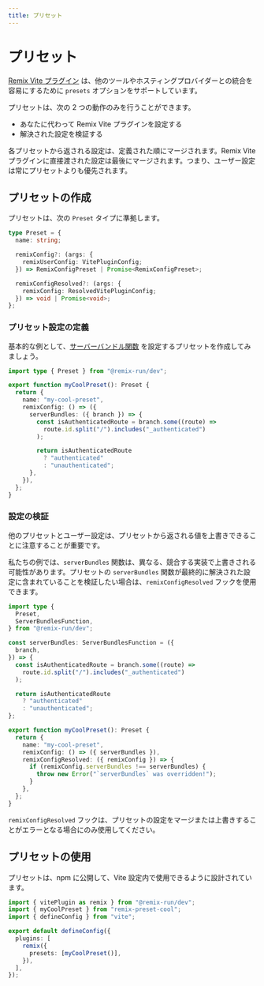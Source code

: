 ```yaml
---
title: プリセット
---
```


# プリセット

[Remix Vite プラグイン][remix-vite] は、他のツールやホスティングプロバイダーとの統合を容易にするために `presets` オプションをサポートしています。

プリセットは、次の 2 つの動作のみを行うことができます。

- あなたに代わって Remix Vite プラグインを設定する
- 解決された設定を検証する

各プリセットから返される設定は、定義された順にマージされます。Remix Vite プラグインに直接渡された設定は最後にマージされます。つまり、ユーザー設定は常にプリセットよりも優先されます。

## プリセットの作成

プリセットは、次の `Preset` タイプに準拠します。

```ts
type Preset = {
  name: string;

  remixConfig?: (args: {
    remixUserConfig: VitePluginConfig;
  }) => RemixConfigPreset | Promise<RemixConfigPreset>;

  remixConfigResolved?: (args: {
    remixConfig: ResolvedVitePluginConfig;
  }) => void | Promise<void>;
};
```

### プリセット設定の定義

基本的な例として、[サーバーバンドル関数][server-bundles] を設定するプリセットを作成してみましょう。

```ts filename=my-cool-preset.ts
import type { Preset } from "@remix-run/dev";

export function myCoolPreset(): Preset {
  return {
    name: "my-cool-preset",
    remixConfig: () => ({
      serverBundles: ({ branch }) => {
        const isAuthenticatedRoute = branch.some((route) =>
          route.id.split("/").includes("_authenticated")
        );

        return isAuthenticatedRoute
          ? "authenticated"
          : "unauthenticated";
      },
    }),
  };
}
```

### 設定の検証

他のプリセットとユーザー設定は、プリセットから返される値を上書きできることに注意することが重要です。

私たちの例では、`serverBundles` 関数は、異なる、競合する実装で上書きされる可能性があります。プリセットの `serverBundles` 関数が最終的に解決された設定に含まれていることを検証したい場合は、`remixConfigResolved` フックを使用できます。

```ts filename=my-cool-preset.ts lines=[22-26]
import type {
  Preset,
  ServerBundlesFunction,
} from "@remix-run/dev";

const serverBundles: ServerBundlesFunction = ({
  branch,
}) => {
  const isAuthenticatedRoute = branch.some((route) =>
    route.id.split("/").includes("_authenticated")
  );

  return isAuthenticatedRoute
    ? "authenticated"
    : "unauthenticated";
};

export function myCoolPreset(): Preset {
  return {
    name: "my-cool-preset",
    remixConfig: () => ({ serverBundles }),
    remixConfigResolved: ({ remixConfig }) => {
      if (remixConfig.serverBundles !== serverBundles) {
        throw new Error("`serverBundles` was overridden!");
      }
    },
  };
}
```

`remixConfigResolved` フックは、プリセットの設定をマージまたは上書きすることがエラーとなる場合にのみ使用してください。

## プリセットの使用

プリセットは、npm に公開して、Vite 設定内で使用できるように設計されています。

```ts filename=vite.config.ts lines=[3,8]
import { vitePlugin as remix } from "@remix-run/dev";
import { myCoolPreset } from "remix-preset-cool";
import { defineConfig } from "vite";

export default defineConfig({
  plugins: [
    remix({
      presets: [myCoolPreset()],
    }),
  ],
});
```

[remix-vite]: ./vite
[server-bundles]: ./server-bundles

